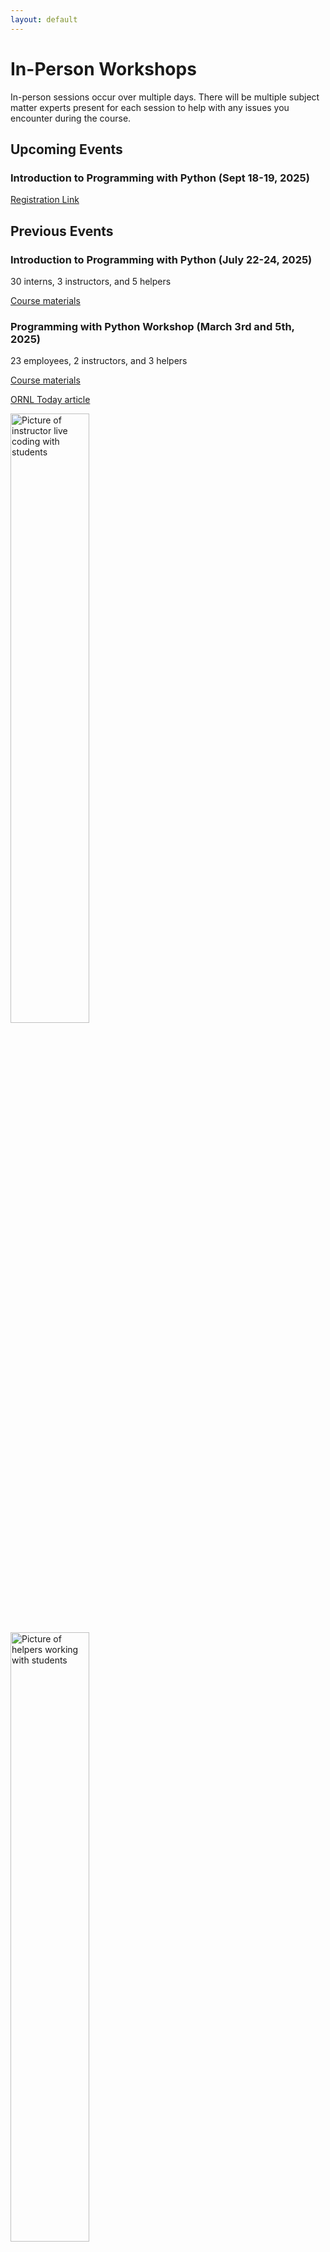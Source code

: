 ```yaml
---
layout: default
---
```


# In-Person Workshops

In-person sessions occur over multiple days. There will be multiple subject matter experts
present for each session to help with any issues you encounter during the course.

## Upcoming Events

### Introduction to Programming with Python (Sept 18-19, 2025)

[Registration Link](https://www.eventbrite.com/e/introduction-to-programming-with-python-tickets-1664591882129?aff=oddtdtcreator)

## Previous Events

### Introduction to Programming with Python (July 22-24, 2025)

30 interns, 3 instructors, and 5 helpers

[Course materials](https://ornl-training.github.io/2025-07-22-ORNL/)

### Programming with Python Workshop (March 3rd and 5th, 2025)

23 employees, 2 instructors, and 3 helpers

[Course materials](https://ornl-training.github.io/2025-03-03-ORNL/)

[ORNL Today article](https://ornl.sharepoint.com/Pages/Article.aspx?articleId=47304)

<div class="image-row">
    <img alt="Picture of instructor live coding with students" src="{{ site.github.url }}/public/img/2025-P02687.jpg" width="50%">
    <img alt="Picture of helpers working with students" src="{{ site.github.url }}/public/img/2025-P02691.jpg" width="50%">
</div>

### ORNL Software Carpentry Workshop (July 23-25, 2024)

20 interns, 3 instructors, and 2 helpers

[Course materials](https://ornl-training.github.io/2024-07-23-ORNL/)
